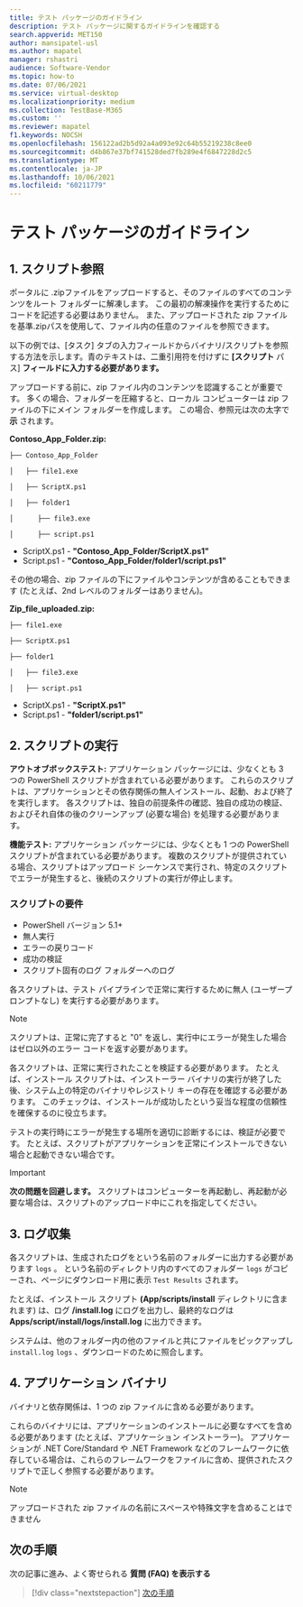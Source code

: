 ```yaml
---
title: テスト パッケージのガイドライン
description: テスト パッケージに関するガイドラインを確認する
search.appverid: MET150
author: mansipatel-usl
ms.author: mapatel
manager: rshastri
audience: Software-Vendor
ms.topic: how-to
ms.date: 07/06/2021
ms.service: virtual-desktop
ms.localizationpriority: medium
ms.collection: TestBase-M365
ms.custom: ''
ms.reviewer: mapatel
f1.keywords: NOCSH
ms.openlocfilehash: 156122ad2b5d92a4a093e92c64b55219238c8ee0
ms.sourcegitcommit: d4b867e37bf741528ded7fb289e4f6847228d2c5
ms.translationtype: MT
ms.contentlocale: ja-JP
ms.lasthandoff: 10/06/2021
ms.locfileid: "60211779"
---
```

# <a name="test-package-guidelines"></a>テスト パッケージのガイドライン

## <a name="1-script-referencing"></a>1. スクリプト参照

ポータルに .zipファイルをアップロードすると、そのファイルのすべてのコンテンツをルート フォルダーに解凍します。 この最初の解凍操作を実行するためにコードを記述する必要はありません。 また、アップロードされた zip ファイルを基準.zipパスを使用して、ファイル内の任意のファイルを参照できます。

以下の例では、[タスク] タブの入力フィールドからバイナリ/スクリプトを参照する方法を示します。青のテキストは、二重引用符を付けずに **[スクリプト** パス] **フィールドに入力する必要があります。**

アップロードする前に、zip ファイル内のコンテンツを認識することが重要です。 多くの場合、フォルダーを圧縮すると、ローカル コンピューターは zip ファイルの下にメイン フォルダーを作成します。 この場合、参照元は次の太字で **示** されます。

**Contoso_App_Folder.zip:**

```console
├── Contoso_App_Folder

│   ├── file1.exe

│   ├── ScriptX.ps1

│   ├── folder1

│      ├── file3.exe

│      ├── script.ps1
```

- ScriptX.ps1 - **"Contoso_App_Folder/ScriptX.ps1"**
- Script.ps1 - **"Contoso_App_Folder/folder1/script.ps1"**

その他の場合、zip ファイルの下にファイルやコンテンツが含めることもできます (たとえば、2nd レベルのフォルダーはありません)。

**Zip_file_uploaded.zip:**

```console
├── file1.exe

├── ScriptX.ps1

├── folder1

│   ├── file3.exe

│   ├── script.ps1
```

- ScriptX.ps1 - **"ScriptX.ps1"**
- Script.ps1 - **"folder1/script.ps1"**

## <a name="2-script-execution"></a>2. スクリプトの実行

**アウトオブボックステスト:** アプリケーション パッケージには、少なくとも 3 つの PowerShell スクリプトが含まれている必要があります。 これらのスクリプトは、アプリケーションとその依存関係の無人インストール、起動、および終了を実行します。 各スクリプトは、独自の前提条件の確認、独自の成功の検証、およびそれ自体の後のクリーンアップ (必要な場合) を処理する必要があります。

**機能テスト:** アプリケーション パッケージには、少なくとも 1 つの PowerShell スクリプトが含まれている必要があります。 複数のスクリプトが提供されている場合、スクリプトはアップロード シーケンスで実行され、特定のスクリプトでエラーが発生すると、後続のスクリプトの実行が停止します。

### <a name="script-requirements"></a>スクリプトの要件

- PowerShell バージョン 5.1+
- 無人実行
- エラーの戻りコード
- 成功の検証
- スクリプト固有のログ フォルダーへのログ

各スクリプトは、テスト パイプラインで正常に実行するために無人 (ユーザープロンプトなし) を実行する必要があります。

> [!NOTE]
> スクリプトは、正常に完了すると "0" を返し、実行中にエラーが発生した場合はゼロ以外のエラー コードを返す必要があります。

各スクリプトは、正常に実行されたことを検証する必要があります。 たとえば、インストール スクリプトは、インストーラー バイナリの実行が終了した後、システム上の特定のバイナリやレジストリ キーの存在を確認する必要があります。 このチェックは、インストールが成功したという妥当な程度の信頼性を確保するのに役立ちます。

テストの実行時にエラーが発生する場所を適切に診断するには、検証が必要です。 たとえば、スクリプトがアプリケーションを正常にインストールできない場合と起動できない場合です。

> [!IMPORTANT]
> **次の問題を回避します。** スクリプトはコンピューターを再起動し、再起動が必要な場合は、スクリプトのアップロード中にこれを指定してください。

## <a name="3-log-collection"></a>3. ログ収集

各スクリプトは、生成されたログをという名前のフォルダーに出力する必要があります `logs` 。 という名前のディレクトリ内のすべてのフォルダー `logs` がコピーされ、ページにダウンロード用に表示 `Test Results` されます。

たとえば、インストール スクリプト **(App/scripts/install** ディレクトリに含まれます) は、ログ **/install.log** にログを出力し、最終的なログは **Apps/script/install/logs/install.log** に出力できます。

システムは、他のフォルダー内の他のファイルと共にファイルをピックアップし `install.log` `logs` 、ダウンロードのために照合します。

## <a name="4-application-binaries"></a>4. アプリケーション バイナリ

バイナリと依存関係は、1 つの zip ファイルに含める必要があります。

これらのバイナリには、アプリケーションのインストールに必要なすべてを含める必要があります (たとえば、アプリケーション インストーラー)。 アプリケーションが .NET Core/Standard や .NET Framework などのフレームワークに依存している場合は、これらのフレームワークをファイルに含め、提供されたスクリプトで正しく参照する必要があります。

> [!NOTE]
> アップロードされた zip ファイルの名前にスペースや特殊文字を含めることはできません

## <a name="next-steps"></a>次の手順

次の記事に進み、よく寄せられる **質問 (FAQ) を表示する**
> [!div class="nextstepaction"]
> [次の手順](faq.md)
